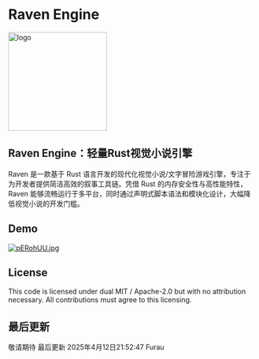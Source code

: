 # Raven Engine
<img src="https://s21.ax1x.com/2025/04/12/pERffsK.png" width="200" alt="logo">

## Raven Engine：轻量Rust视觉小说引擎
Raven 是一款基于 Rust 语言开发的现代化视觉小说/文字冒险游戏引擎，专注于为开发者提供简洁高效的叙事工具链。凭借 Rust 的内存安全性与高性能特性，Raven 能够流畅运行于多平台，同时通过声明式脚本语法和模块化设计，大幅降低视觉小说的开发门槛。
## Demo
[![pERohUU.jpg](https://s21.ax1x.com/2025/04/12/pERohUU.jpg)](https://imgse.com/i/pERohUU)

## License
This code is licensed under dual MIT / Apache-2.0 but with no attribution necessary. All contributions must agree to this licensing.
## 最后更新
敬请期待 最后更新 2025年4月12日21:52:47
Furau